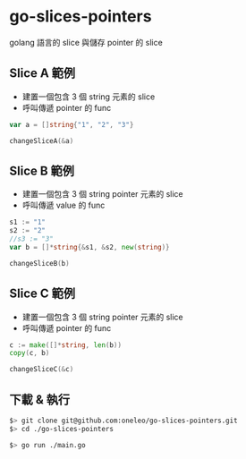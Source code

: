 # go-slices-pointers
 golang 語言的 slice 與儲存 pointer 的 slice

## Slice A 範例
- 建置一個包含 3 個 string 元素的 slice
- 呼叫傳遞 pointer 的 func

```go
var a = []string{"1", "2", "3"}

changeSliceA(&a)
```

## Slice B 範例
- 建置一個包含 3 個 string pointer 元素的 slice
- 呼叫傳遞 value 的 func

```go
s1 := "1"
s2 := "2"
//s3 := "3"
var b = []*string{&s1, &s2, new(string)}

changeSliceB(b)
```

## Slice C 範例
- 建置一個包含 3 個 string pointer 元素的 slice
- 呼叫傳遞 pointer 的 func

```go
c := make([]*string, len(b))
copy(c, b)

changeSliceC(&c)
```

## 下載 & 執行
```sh
$> git clone git@github.com:oneleo/go-slices-pointers.git
$> cd ./go-slices-pointers

$> go run ./main.go
```